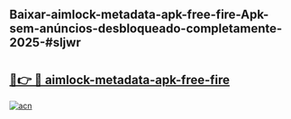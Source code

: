 ## Baixar-aimlock-metadata-apk-free-fire-Apk-sem-anúncios-desbloqueado-completamente-2025-#sljwr

# <h2><a href="https://ainizakaria.my?title=aimlock-metadata-apk-free-fire&ref=22M">🔗👉 🔴 aimlock-metadata-apk-free-fire</a></h2>

[![acn](https://github.com/user-attachments/assets/0f9c940e-d8b0-45ae-aac7-cd30a18b3e1c)](https://ainizakaria.my?title=aimlock-metadata-apk-free-fire&ref=22M)

